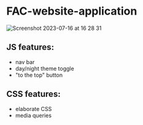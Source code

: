 # FAC-website-application
 
![Screenshot 2023-07-16 at 16 28 31](https://github.com/pr-maryanarty/FAC-website-application/assets/83182253/77d765d7-9daa-40e4-a14e-b127e84c59d3)


## JS features: 
 - nav bar
 - day/night theme toggle
 - "to the top" button
## CSS features:
 - elaborate CSS
 - media queries
